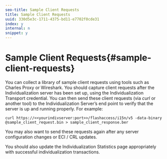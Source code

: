 ```yaml
---
seo-title: Sample Client Requests
title: Sample Client Requests
uuid: 330d5e3c-1711-4375-bd11-e7702f0cde31
index: y
internal: n
snippet: y
---
```


# Sample Client Requests{#sample-client-requests}

You can collect a library of sample client requests using tools such as Charles Proxy or Wireshark. You should capture client requests after the Individualization server has been set up, using the Individualization Transport credential. You can then send these client requests (via *curl* or another tool) to the Individualization Server’s end point to verify that the server is up and running properly. For example: 

```
curl https://<<yourindivserver:port>>/flashaccess/i15n/v5 -­data-binary  
@sample_client_request.bin > sample_client_response.ber
```

You may also want to send these requests again after any server configuration changes or ECI / CRL updates.

You should also update the Individualization Statistics page appropriately with successful individualization transactions. 
